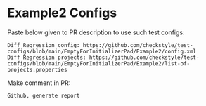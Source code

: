 # Example2 Configs
Paste below given to PR description to use such test configs:
```
Diff Regression config: https://github.com/checkstyle/test-configs/blob/main/EmptyForInitializerPad/Example2/config.xml
Diff Regression projects: https://github.com/checkstyle/test-configs/blob/main/EmptyForInitializerPad/Example2/list-of-projects.properties
```
Make comment in PR:
```
Github, generate report
```

